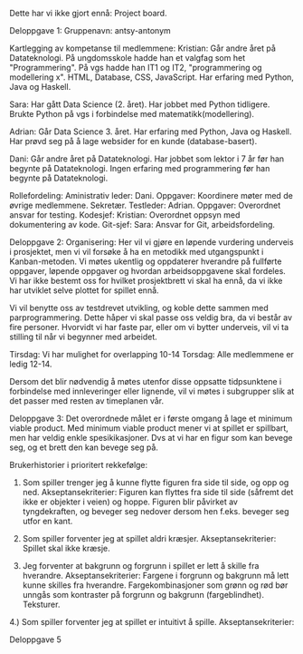 Dette har vi ikke gjort ennå:
Project board.

Deloppgave 1:
Gruppenavn: antsy-antonym

Kartlegging av kompetanse til medlemmene:
Kristian: Går andre året på Datateknologi. På ungdomsskole hadde 
han et valgfag som het "Programmering". På vgs hadde han IT1 og IT2, 
"programmering og modellering x".
HTML, Database, CSS, JavaScript. Har erfaring med Python, Java og Haskell.

Sara:
Har gått Data Science (2. året). Har jobbet med Python tidligere. 
Brukte Python på vgs i forbindelse med matematikk(modellering).

Adrian:
Går Data Science 3. året. Har erfaring med Python, Java og Haskell. 
Har prøvd seg på å lage websider for en kunde (database-basert).

Dani: Går andre året på Datateknologi. Har jobbet som lektor i 7 år før han 
begynte på Datateknologi. Ingen erfaring med programmering før han begynte på 
Datateknologi.

Rollefordeling:
Aministrativ leder: Dani. Oppgaver: Koordinere møter med de øvrige medlemmene. Sekretær.
Testleder: Adrian. Oppgaver: Overordnet ansvar for testing.
Kodesjef: Kristian: Overordnet oppsyn med dokumentering av kode.
Git-sjef: Sara: Ansvar for Git, arbeidsfordeling.

Deloppgave 2:
Organisering:
Her vil vi gjøre en løpende vurdering underveis i prosjektet, men vi vil forsøke å ha en metodikk 
med utgangspunkt i Kanban-metoden. Vi møtes ukentlig og oppdaterer hverandre på fullførte oppgaver,
løpende oppgaver og hvordan arbeidsoppgavene skal fordeles. Vi har ikke bestemt oss for hvilket 
prosjektbrett vi skal ha ennå, da vi ikke har utviklet selve plottet for spillet ennå.

Vi vil benytte oss av testdrevet utvikling, og koble dette sammen med parprogrammering. Dette håper
vi skal passe oss veldig bra, da vi består av fire personer. Hvorvidt vi har faste par, eller om vi 
bytter underveis, vil vi ta stilling til når vi begynner med arbeidet.

Tirsdag: Vi har mulighet for overlapping 10-14 
Torsdag: Alle medlemmene er ledig 12-14.

Dersom det blir nødvendig å møtes utenfor disse oppsatte tidpsunktene i forbindelse med innleveringer eller 
lignende, vil vi møtes i subgrupper slik at det passer med resten av timeplanen vår.


Deloppgave 3:
Det overordnede målet er i første omgang å lage et minimum viable product. Med minimum viable product
mener vi at spillet er spillbart, men har veldig enkle spesikikasjoner. Dvs at vi har en figur som kan bevege seg, og et brett
den kan bevege seg på.

Brukerhistorier i prioritert rekkefølge:
1) Som spiller trenger jeg å kunne flytte figuren fra side til side, og opp og ned. 
Akseptansekriterier: Figuren kan flyttes fra side til side (såfremt det ikke er objekter i veien) og hoppe. Figuren blir påvirket
av tyngdekraften, og beveger seg nedover dersom hen f.eks. beveger seg utfor en kant.

2) Som spiller forventer jeg at spillet aldri kræsjer.
Akseptansekriterier: Spillet skal ikke kræsje.

3) Jeg forventer at bakgrunn og forgrunn i spillet er lett å skille fra hverandre.
Akseptansekriterier: Fargene i forgrunn og bakgrunn må lett kunne skilles fra hverandre. Fargekombinasjoner som grønn og rød bør unngås 
som kontraster på forgrunn og bakgrunn (fargeblindhet). Teksturer.

4.) Som spiller forventer jeg at spillet er intuitivt å spille.
Akseptansekriterier: 


Deloppgave 5

















